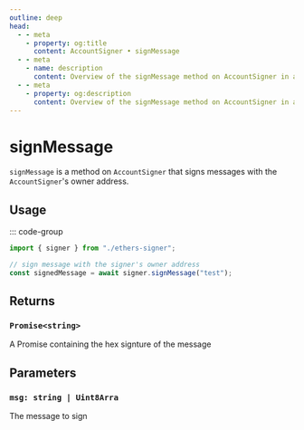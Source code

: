 ```yaml
---
outline: deep
head:
  - - meta
    - property: og:title
      content: AccountSigner • signMessage
  - - meta
    - name: description
      content: Overview of the signMessage method on AccountSigner in aa-ethers
  - - meta
    - property: og:description
      content: Overview of the signMessage method on AccountSigner in aa-ethers
---
```


# signMessage

`signMessage` is a method on `AccountSigner` that signs messages with the `AccountSigner`'s owner address.

## Usage

::: code-group

```ts [example.ts]
import { signer } from "./ethers-signer";

// sign message with the signer's owner address
const signedMessage = await signer.signMessage("test");
```

## Returns

### `Promise<string>`

A Promise containing the hex signture of the message

## Parameters

### `msg: string | Uint8Arra`

The message to sign
